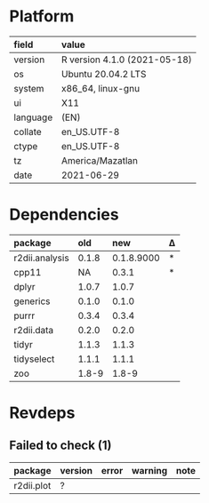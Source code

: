 # Platform

|field    |value                        |
|:--------|:----------------------------|
|version  |R version 4.1.0 (2021-05-18) |
|os       |Ubuntu 20.04.2 LTS           |
|system   |x86_64, linux-gnu            |
|ui       |X11                          |
|language |(EN)                         |
|collate  |en_US.UTF-8                  |
|ctype    |en_US.UTF-8                  |
|tz       |America/Mazatlan             |
|date     |2021-06-29                   |

# Dependencies

|package        |old   |new        |Δ  |
|:--------------|:-----|:----------|:--|
|r2dii.analysis |0.1.8 |0.1.8.9000 |*  |
|cpp11          |NA    |0.3.1      |*  |
|dplyr          |1.0.7 |1.0.7      |   |
|generics       |0.1.0 |0.1.0      |   |
|purrr          |0.3.4 |0.3.4      |   |
|r2dii.data     |0.2.0 |0.2.0      |   |
|tidyr          |1.1.3 |1.1.3      |   |
|tidyselect     |1.1.1 |1.1.1      |   |
|zoo            |1.8-9 |1.8-9      |   |

# Revdeps

## Failed to check (1)

|package    |version |error |warning |note |
|:----------|:-------|:-----|:-------|:----|
|r2dii.plot |?       |      |        |     |

